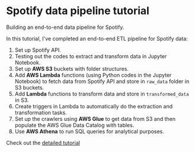 # Spotify data pipeline tutorial

Building an end-to-end data pipeline for Spotify.

In this tutorial, I've completed an end-to-end ETL pipeline for Spotify data:
1. Set up Spotify API.
1. Testing out the codes to extract and transform data in Jupyter Notebook.
1. Set up **AWS S3** buckets with folder structures.
1. Add **AWS Lambda** functions (using Python codes in the Jupyter Notebook) to fetch data from Spotify API and store in `raw_data` folder in S3 buckets.
1. Add **Lambda** functions to transform data and store in `transformed_data` in S3.
1. Create triggers in Lambda to automatically do the extraction and transformation tasks.
1. Set up the crawlers using **AWS Glue** to get data from S3 and then populate the AWS Glue Data Catalog with tables.
1. Use **AWS Athena** to run SQL queries for analytical purposes.

Check out the [detailed tutorial](./docs/detailed_tutorial.md)

